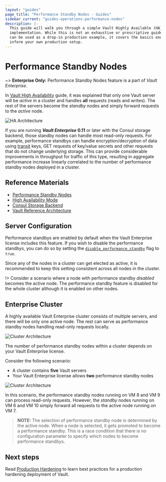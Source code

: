 ```yaml
---
layout: "guides"
page_title: "Performance Standby Nodes - Guides"
sidebar_current: "guides-operations-performance-nodes"
description: |-
  This guide will walk you through a simple Vault Highly Available (HA) cluster
  implementation. While this is not an exhaustive or prescriptive guide that
  can be used as a drop-in production example, it covers the basics enough to
  inform your own production setup.
---
```


# Performance Standby Nodes

~> **Enterprise Only:** Performance Standby Nodes feature is a part of _Vault Enterprise_.

In [Vault High Availability](/guides/operations/vault-ha-consul.html) guide, it
was explained that only one Vault server will be _active_ in a cluster and
handles **all** requests (reads and writes).  The rest of the servers become the
_standby_ nodes and simply forward requests to the _active_ node.  

![HA Architecture](/img/vault-ha-consul-3.png)

If you are running **_Vault Enterprise_ 0.11** or later with the Consul storage 
backend, those standby nodes can handle most read-only requests. For example, 
performance standbys can handle encryption/decryption of data using 
[transit](/docs/secrets/transit/index.html) keys, GET requests of key/value 
secrets and other requests that do not change underlying storage. This can 
provide considerable improvements in throughput for traffic of this type, 
resulting in aggregate performance increase linearly correlated to the number 
of performance standby nodes deployed in a cluster.


## Reference Materials

- [Performance Standby Nodes](/docs/enterprise/performance-standby/index.html)
- [High Availability Mode](/docs/concepts/ha.html)
- [Consul Storage Backend](/docs/configuration/storage/consul.html)
- [Vault Reference Architecture](/guides/operations/reference-architecture.html)


## Server Configuration

Performance standbys are enabled by default when the Vault Enterprise license
includes this feature. If you wish to disable the performance standbys, you can
do so by setting the
[`disable_performance_standby`](/docs/configuration/index.html#vault-enterprise-parameters)
flag to `true`.  

Since any of the nodes in a cluster can get elected as active, it is recommended
to keep this setting consistent across all nodes in the cluster.

!> Consider a scenario where a node with performance standby _disabled_
becomes the active node. The performance standby feature is
disabled for the whole cluster although it is enabled on other nodes.


## Enterprise Cluster

A highly available Vault Enterprise cluster consists of multiple servers, and
there will be only one active node. The rest can serve as performance standby
nodes handling read-only requests locally.

![Cluster Architecture](/img/vault-perf-standby-1.png)

The number of performance standby nodes within a cluster depends on your Vault
Enterprise license.

Consider the following scenario:

- A cluster contains **five** Vault servers
- Your Vault Enterprise license allows **two** performance standby nodes

![Cluster Architecture](/img/vault-perf-standby.png)

In this scenario, the performance standby nodes running on VM 8 and VM 9 can
process read-only requests. However, the _standby_ nodes running on VM 6 and VM
10 simply forward all requests to the active node running on VM 7.


> **NOTE:** The selection of performance standby node is determined by the
active node. When a node is selected, it gets  promoted to become a performance
standby. This is a race condition that there is no configuration
parameter to specify which nodes to become performance standbys.


## Next steps

Read [Production Hardening](/guides/operations/production.html) to learn best
practices for a production hardening deployment of Vault.
